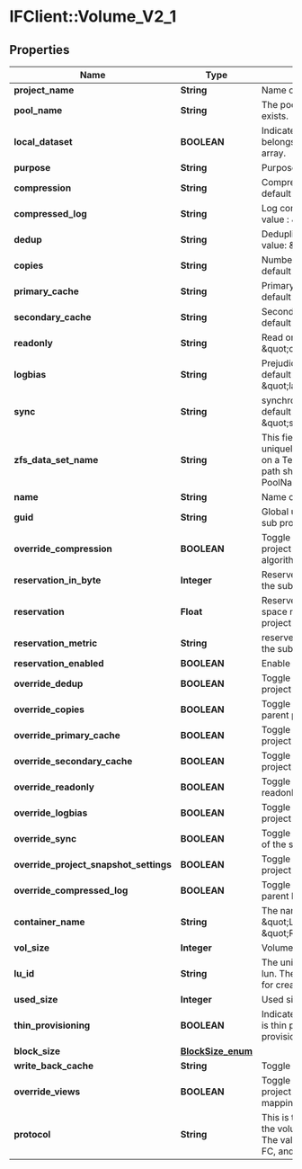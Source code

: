 # IFClient::Volume_V2_1

## Properties
Name | Type | Description | Notes
------------ | ------------- | ------------- | -------------
**project_name** | **String** | Name of the project. | 
**pool_name** | **String** | The pool in which the project exists. | 
**local_dataset** | **BOOLEAN** | Indicates whether the project belongs to the current Tegile array. | 
**purpose** | **String** | Purpose of the dataset. | [optional] 
**compression** | **String** | Compression algorithm, default value: \&quot;lz4\&quot;   | [optional] 
**compressed_log** | **String** | Log compression, default value : \&quot;off\&quot;  | [optional] 
**dedup** | **String** | Deduplication setting, default value: \&quot;on\&quot;  | [optional] 
**copies** | **String** | Number of data copies, default value: \&quot;1\&quot;  | [optional] 
**primary_cache** | **String** | Primary cache specified, default value: \&quot;all\&quot;  | [optional] 
**secondary_cache** | **String** | Secondary cache specified, default value: \&quot;all\&quot;  | [optional] 
**readonly** | **String** | Read only flag, default value: \&quot;off\&quot;  | [optional] 
**logbias** | **String** | Prejudice in favor of log, default value: \&quot;latency\&quot;  | [optional] 
**sync** | **String** | synchronization mode, default value: \&quot;standard\&quot;   | [optional] 
**zfs_data_set_name** | **String** | This field is a string that uniquely identifies the volume on a Tegile array. A dataset path should have the format: PoolName/Local/ProjectName  | [optional] 
**name** | **String** | Name of the subproject | 
**guid** | **String** | Global unique identifier of the sub project | [optional] 
**override_compression** | **BOOLEAN** | Toggle override parent project compression algorithm | [optional] 
**reservation_in_byte** | **Integer** | Reserved space number of the sub project | [optional] 
**reservation** | **Float** | Reserved space in reserved space metric unit of the sub project | [optional] 
**reservation_metric** | **String** | reserved space metric unit of the sub project | [optional] 
**reservation_enabled** | **BOOLEAN** | Enable reservation feature | [optional] 
**override_dedup** | **BOOLEAN** | Toggle overwrite parent project deduplication | [optional] 
**override_copies** | **BOOLEAN** | Toggle overwrite copies of parent project | [optional] 
**override_primary_cache** | **BOOLEAN** | Toggle overwrite parent project primary cache | [optional] 
**override_secondary_cache** | **BOOLEAN** | Toggle overwrite parent project secondary cache | [optional] 
**override_readonly** | **BOOLEAN** | Toggle overwrite parent readonly feature | [optional] 
**override_logbias** | **BOOLEAN** | Toggle overwrite parent project log bias | [optional] 
**override_sync** | **BOOLEAN** | Toggle synchronization mode of the sub project | [optional] 
**override_project_snapshot_settings** | **BOOLEAN** | Toggle overwrite parent project snapshot setting | [optional] 
**override_compressed_log** | **BOOLEAN** | Toggle overwrite project parent log compression | [optional] 
**container_name** | **String** | The name of the container, \&quot;Local\&quot; or \&quot;Replica\&quot; | [optional] 
**vol_size** | **Integer** | Volume size in bytes | [optional] 
**lu_id** | **String** | The unique identifier for the lun. The luId is not required for createVolume API. | [optional] 
**used_size** | **Integer** | Used size in bytes | [optional] 
**thin_provisioning** | **BOOLEAN** | Indicates whether this volume is thin provisioned or thick provisioned. | [optional] 
**block_size** | [**BlockSize_enum**](BlockSize_enum.md) |  | [optional] 
**write_back_cache** | **String** | Toggle write back cache | [optional] 
**override_views** | **BOOLEAN** | Toggle override parent project initiator-target mapping views | [optional] 
**protocol** | **String** | This is the protocol on which the volume will be exposed. The valid values are iSCSI, FC, and Unknown. | [optional] 


